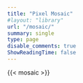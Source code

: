 ```yaml
---
title: "Pixel Mosaic"
#layout: "library"
url: "/mosaic/"
summary: single
type: page
disable_comments: true
ShowReadingTime: false
---
```







{{< mosaic >}}


